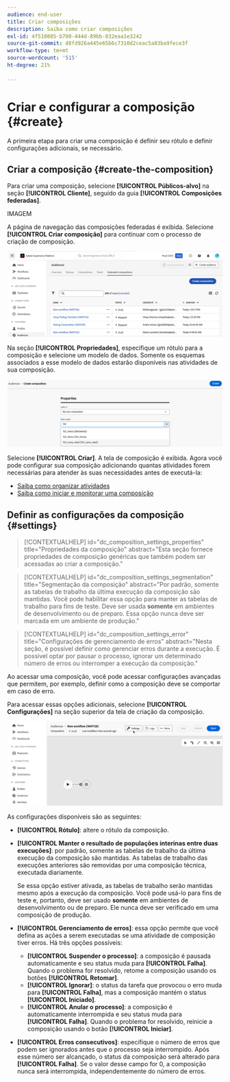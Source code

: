 ```yaml
---
audience: end-user
title: Criar composições
description: Saiba como criar composições
exl-id: 4f510805-b700-444d-89bb-832eaa1e3242
source-git-commit: d8fd926a445e65b6c7310d2ceac5a83ba9fece3f
workflow-type: tm+mt
source-wordcount: '515'
ht-degree: 21%

---
```


# Criar e configurar a composição {#create}

A primeira etapa para criar uma composição é definir seu rótulo e definir configurações adicionais, se necessário.

## Criar a composição {#create-the-composition}

Para criar uma composição, selecione **[!UICONTROL Públicos-alvo]** na seção **[!UICONTROL Cliente]**, seguido da guia **[!UICONTROL Composições federadas]**.

IMAGEM

A página de navegação das composições federadas é exibida. Selecione **[!UICONTROL Criar composição]** para continuar com o processo de criação de composição.

![](assets/composition-create.png)

Na seção **[!UICONTROL Propriedades]**, especifique um rótulo para a composição e selecione um modelo de dados. Somente os esquemas associados a esse modelo de dados estarão disponíveis nas atividades de sua composição.

![](assets/composition-select-schema.png)

Selecione **[!UICONTROL Criar]**. A tela de composição é exibida. Agora você pode configurar sua composição adicionando quantas atividades forem necessárias para atender às suas necessidades antes de executá-la:

* [Saiba como organizar atividades](orchestrate-activities.md)
* [Saiba como iniciar e monitorar uma composição](start-monitor-composition.md)

## Definir as configurações da composição {#settings}

>[!CONTEXTUALHELP]
>id="dc_composition_settings_properties"
>title="Propriedades da composição"
>abstract="Esta seção fornece propriedades de composição genéricas que também podem ser acessadas ao criar a composição."

>[!CONTEXTUALHELP]
>id="dc_composition_settings_segmentation"
>title="Segmentação da composição"
>abstract="Por padrão, somente as tabelas de trabalho da última execução da composição são mantidas. Você pode habilitar essa opção para manter as tabelas de trabalho para fins de teste. Deve ser usada **somente** em ambientes de desenvolvimento ou de preparo. Essa opção nunca deve ser marcada em um ambiente de produção."

>[!CONTEXTUALHELP]
>id="dc_composition_settings_error"
>title="Configurações de gerenciamento de erros"
>abstract="Nesta seção, é possível definir como gerenciar erros durante a execução. É possível optar por pausar o processo, ignorar um determinado número de erros ou interromper a execução da composição."

Ao acessar uma composição, você pode acessar configurações avançadas que permitem, por exemplo, definir como a composição deve se comportar em caso de erro.

Para acessar essas opções adicionais, selecione **[!UICONTROL Configurações]** na seção superior da tela de criação da composição.

![](assets/composition-create-settings.png)

As configurações disponíveis são as seguintes:

* **[!UICONTROL Rótulo]**: altere o rótulo da composição.

* **[!UICONTROL Manter o resultado de populações interinas entre duas execuções]**: por padrão, somente as tabelas de trabalho da última execução da composição são mantidas. As tabelas de trabalho das execuções anteriores são removidas por uma composição técnica, executada diariamente.

  Se essa opção estiver ativada, as tabelas de trabalho serão mantidas mesmo após a execução da composição. Você pode usá-lo para fins de teste e, portanto, deve ser usado **somente** em ambientes de desenvolvimento ou de preparo. Ele nunca deve ser verificado em uma composição de produção.

* **[!UICONTROL Gerenciamento de erros]**: essa opção permite que você defina as ações a serem executadas se uma atividade de composição tiver erros. Há três opções possíveis:

   * **[!UICONTROL Suspender o processo]**: a composição é pausada automaticamente e seu status muda para **[!UICONTROL Falha]**. Quando o problema for resolvido, retome a composição usando os botões **[!UICONTROL Retomar]**.
   * **[!UICONTROL Ignorar]**: o status da tarefa que provocou o erro muda para **[!UICONTROL Falha]**, mas a composição mantém o status **[!UICONTROL Iniciado]**.
   * **[!UICONTROL Anular o processo]**: a composição é automaticamente interrompida e seu status muda para **[!UICONTROL Falha]**. Quando o problema for resolvido, reinicie a composição usando o botão **[!UICONTROL Iniciar]**.

* **[!UICONTROL Erros consecutivos]**: especifique o número de erros que podem ser ignorados antes que o processo seja interrompido. Após esse número ser alcançado, o status da composição será alterado para **[!UICONTROL Falha]**. Se o valor desse campo for 0, a composição nunca será interrompida, independentemente do número de erros.
